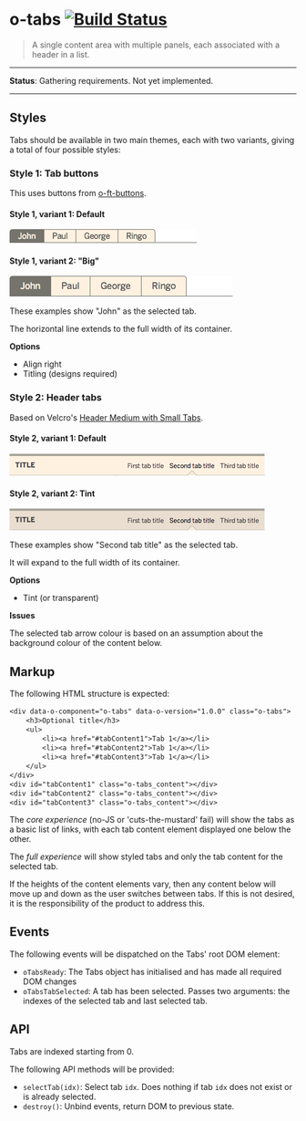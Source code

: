 # o-tabs [![Build Status](https://travis-ci.org/Financial-Times/o-tabs.png?branch=master)](https://travis-ci.org/Financial-Times/o-tabs)

> A single content area with multiple panels, each associated with a header in a list.

---

__Status__: Gathering requirements. Not yet implemented.

---

## Styles

Tabs should be available in two main themes, each with two variants, giving a total of four possible styles:

### Style 1: Tab buttons

This uses buttons from [o-ft-buttons](https://github.com/Financial-Times/o-ft-buttons).

#### Style 1, variant 1: Default

![tab buttons](https://raw.githubusercontent.com/Financial-Times/o-tabs/master/files/tab-buttons.png)

#### Style 1, variant 2: "Big"

![tab buttons big](https://raw.githubusercontent.com/Financial-Times/o-tabs/master/files/tab-buttons-big.png)

These examples show "John" as the selected tab.

The horizontal line extends to the full width of its container.

__Options__

* Align right
* Titling (designs required)

### Style 2: Header tabs

Based on Velcro's [Header Medium with Small Tabs](http://financial-times.github.io/ft-velcro/#headersMedium).

#### Style 2, variant 1: Default

![tab header](https://raw.githubusercontent.com/Financial-Times/o-tabs/master/files/tab-header.png)

#### Style 2, variant 2: Tint

![tab header](https://raw.githubusercontent.com/Financial-Times/o-tabs/master/files/tab-header-tint.png)

These examples show "Second tab title" as the selected tab.

It will expand to the full width of its container.

__Options__

* Tint (or transparent)

__Issues__

The selected tab arrow colour is based on an assumption about the background colour of the content below.

## Markup

The following HTML structure is expected:

    <div data-o-component="o-tabs" data-o-version="1.0.0" class="o-tabs">
        <h3>Optional title</h3>
        <ul>
            <li><a href="#tabContent1">Tab 1</a></li>
            <li><a href="#tabContent2">Tab 1</a></li>
            <li><a href="#tabContent3">Tab 1</a></li>
        </ul>
    </div>
    <div id="tabContent1" class="o-tabs_content"></div>
    <div id="tabContent2" class="o-tabs_content"></div>
    <div id="tabContent3" class="o-tabs_content"></div>

The _core experience_ (no-JS or 'cuts-the-mustard' fail) will show the tabs as a basic list of links, with each tab content element displayed one below the other.

The _full experience_ will show styled tabs and only the tab content for the selected tab.

If the heights of the content elements vary, then any content below will move up and down as the user switches between tabs. If this is not desired, it is the responsibility of the product to address this.

## Events

The following events will be dispatched on the Tabs' root DOM element:

* `oTabsReady`: The Tabs object has initialised and has made all required DOM changes
* `oTabsTabSelected`: A tab has been selected. Passes two arguments: the indexes of the selected tab and last selected tab.

## API

Tabs are indexed starting from 0.

The following API methods will be provided:

* `selectTab(idx)`: Select tab `idx`. Does nothing if tab `idx` does not exist or is already selected.
* `destroy()`: Unbind events, return DOM to previous state.